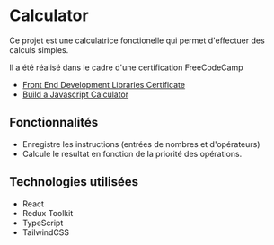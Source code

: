 # Calculator

Ce projet est une calculatrice fonctionelle qui permet d'effectuer des calculs simples.

Il a été réalisé dans le cadre d'une certification FreeCodeCamp
- [Front End Development Libraries Certificate](https://www.freecodecamp.org/certification/Manatoa/front-end-development-libraries)
- [Build a Javascript Calculator](https://www.freecodecamp.org/learn/front-end-development-libraries/front-end-development-libraries-projects/build-a-javascript-calculator)

## Fonctionnalités

- Enregistre les instructions (entrées de nombres et d'opérateurs)
- Calcule le resultat en fonction de la priorité des opérations.

## Technologies utilisées

- React
- Redux Toolkit
- TypeScript
- TailwindCSS
